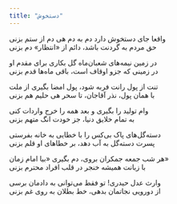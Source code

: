 ```yaml
---
title: "دستخوش"
---
```


واقعا جای دستخوش دارد دم به دم هی دم از ستم بزنی  
حق مردم به گردنت باشد، دائم از «انتظار» دم بزنی  

در زمین نیمه‌های شعبان‌ماه گل بکاری برای مقدم او  
در زمینی که جزو اوقاف است، باقی ماه‌ها قدم بزنی  

تنت از پول رانت فربه شود، پول امضا بگیری از ملت  
با همان پول، نذر آقاجان، تا سحر هی حلیم هم بزنی  

وام تولید را بگیری و بعد همه را خرج واردات کنی  
به تمام خلایق دنیا، جز خودت انگ متهم بزنی  

دسته‌گل‌های پاک بی‌کس را با خطایی به خانه بفرستی  
پسرت دسته‌گل به آب دهد، بر خطاهای او قلم بزنی  

هر شب جمعه جمکران بروی، دم بگیری «بیا امام زمان»  
با زبانت همیشه خنجر در قلب افراد محترم بزنی  

وارث عدل حیدری! تو فقط می‌توانی به دادمان برسی  
از دورویی نجاتمان بدهی، خط بطلان به روی غم بزنی  
